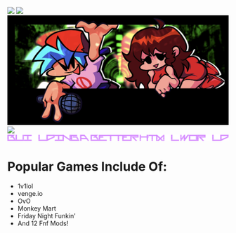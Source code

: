 ![](https://github.com/uslackrr/uslackrr.github.io/blob/main/images/README/title-white.png)
![](https://github.com/uslackrr/uslackrr.github.io/blob/main/images/README/title.png)
![](https://github.com/repositoryrepos/repositoryrepos/blob/main/images/fnf.jpg)
[![](https://github.com/uslackrr/uslackrr.github.io/blob/main/images/README/selenite.png)](https://github.com/repositoryrepos/Game-Library)
![](https://github.com/repositoryrepos/repositoryrepos/blob/main/images/quote.png)
# Popular Games Include Of:
- 1v1lol
- venge.io
- OvO
- Monkey Mart
- Friday Night Funkin'
- And 12 Fnf Mods!
